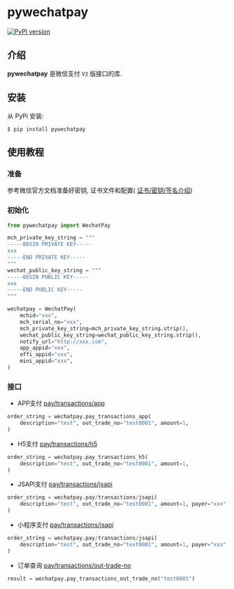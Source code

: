 # pywechatpay
[![PyPI version](https://badge.fury.io/py/pywechatpay.svg)](https://badge.fury.io/py/pywechatpay)

## 介绍

**pywechatpay** 是微信支付 `V3` 版接口的库.

## 安装

从 PyPi 安装:

```
$ pip install pywechatpay
```

## 使用教程
### 准备
参考微信官方文档准备好密钥, 证书文件和配置( [证书/密钥/签名介绍](https://pay.weixin.qq.com/wiki/doc/apiv3/wechatpay/wechatpay3_0.shtml))

### 初始化
``` python
from pywechatpay import WechatPay

mch_private_key_string = """
-----BEGIN PRIVATE KEY-----
xxx
-----END PRIVATE KEY-----
"""
wechat_public_key_string = """
-----BEGIN PUBLIC KEY-----
xxx
-----END PUBLIC KEY-----
"""

wechatpay = WechatPay(
    mchid="xxx",
    mch_serial_no="xxx",
    mch_private_key_string=mch_private_key_string.strip(),
    wechat_public_key_string=wechat_public_key_string.strip(),
    notify_url="http://xxx.com",
    app_appid="xxx",
    offi_appid="xxx",
    mini_appid="xxx",
)
```

### 接口
- APP支付 [pay/transactions/app](https://pay.weixin.qq.com/wiki/doc/apiv3/apis/chapter3_2_1.shtml)
```python
order_string = wechatpay.pay_transactions_app(
    description="test", out_trade_no="test0001", amount=1,
)
``` 

- H5支付 [pay/transactions/h5](https://pay.weixin.qq.com/wiki/doc/apiv3/apis/chapter3_3_1.shtml)
```python
order_string = wechatpay.pay_transactions_h5(
    description="test", out_trade_no="test0001", amount=1,
)
``` 

- JSAPI支付 [pay/transactions/jsapi](https://pay.weixin.qq.com/wiki/doc/apiv3/apis/chapter3_1_1.shtml)
```python
order_string = wechatpay.pay/transactions/jsapi(
    description="test", out_trade_no="test0001", amount=1, payer="xxx"
)
``` 

- 小程序支付 [pay/transactions/jsapi](https://pay.weixin.qq.com/wiki/doc/apiv3/apis/chapter3_5_1.shtml)
```python
order_string = wechatpay.pay/transactions/jsapi(
    description="test", out_trade_no="test0001", amount=1, payer="xxx", tag="mini"
)
``` 

- 订单查询 [pay/transactions/out-trade-no](https://pay.weixin.qq.com/wiki/doc/apiv3/apis/chapter3_2_2.shtml)
```python
result = wechatpay.pay_transactions_out_trade_no("test0001")
```

